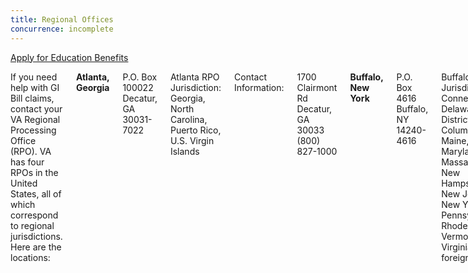 ```yaml
---
title: Regional Offices
concurrence: incomplete
---
```


<div class="main" role="main" markdown="0">

<div class="action-bar">
  <div class="row">
    <div class="small-12 columns">
      <a class="uk-button-primary" href="/education/apply-for-education-benefits/">Apply for Education Benefits</a>
    </div>
  </div>
</div>

<div class="section one" markdown="0">
<div class="primary" markdown="0">
<div class="row" markdown="0">
<div class="small-12 columns" markdown="1">

If you need help with GI Bill claims, contact your VA Regional Processing Office (RPO). VA has four RPOs in the United States, all of which correspond to regional jurisdictions. Here are the locations:

**Atlanta, Georgia**

P.O. Box 100022
Decatur, GA
30031-7022

Atlanta RPO Jurisdiction:
Georgia, North Carolina, Puerto Rico, U.S. Virgin Islands

Contact Information:

1700 Clairmont Rd
Decatur, GA 30033
(800) 827-1000

**Buffalo, New York**

P.O. Box 4616
Buffalo, NY 14240-4616

Buffalo RPO Jurisdiction:
Connecticut, Delaware, District of Columbia, Maine, Maryland, Massachusetts, New Hampshire, New Jersey, New York, Pennsylvania, Rhode Island, Vermont, Virginia, foreign schools

Contact Information:

130 S Elmwood Ave #601
Buffalo, NY 14202

(716) 857-3159

**Muskogee, Oklahoma**

P.O. Box 8888
Muskogee, OK
74402-8888

Muskogee RPO Jurisdiction:
Alabama, Alaska, Arizona, Arkansas, California, Florida, Hawaii, Idaho, Louisiana, Mississippi, New Mexico, Nevada, Oklahoma, South Carolina, Texas, Utah, Washington, Trust Territories/Philippines

Contact Information:

125 S Main St.
Muskogee, OK 74401

(800) 827-1000

**St. Louis, Missouri**

P.O. Box 66830
St. Louis, MO
63166-6830

St. Louis RPO Jurisdiction:
Colorado, Illinois, Indiana, Iowa, Kansas, Kentucky, Michigan, Minnesota, Missouri, Montana, Nebraska, North Dakota, Ohio, South Dakota, Tennessee, Wisconsin, West Virginia, Wyoming

Contact Information:

400 S 18th St. 
St. Louis, MO 63103

(800) 827-1000

[MAP](http://www.benefits.va.gov/gibill/regional_processing.asp)


</div>
</div>
</div>


</div>
